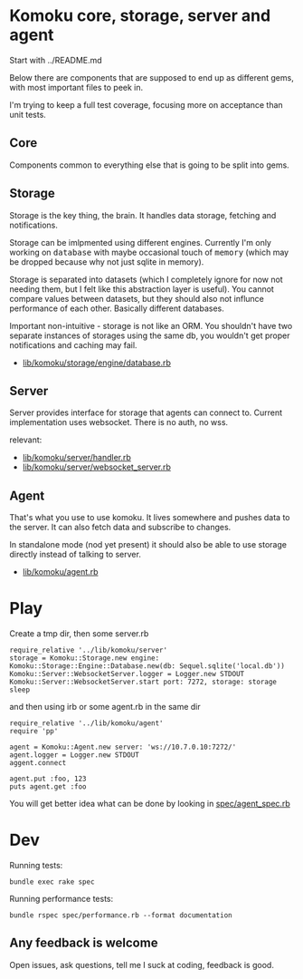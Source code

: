 # Komoku core, storage, server and agent

Start with ../README.md

Below there are components that are supposed to end up as different gems, with most important files to peek in.

I'm trying to keep a full test coverage, focusing more on acceptance than unit tests.

## Core

Components common to everything else that is going to be split into gems.

## Storage

Storage is the key thing, the brain. It handles data storage, fetching and notifications.

Storage can be imlpmented using different engines. Currently I'm only working on <tt>database</tt> with maybe occasional touch of <tt>memory</tt> (which may be dropped because why not just sqlite in memory).

Storage is separated into datasets (which I completely ignore for now not needing them, but I felt like this abstraction layer is useful). You cannot compare values between datasets, but they should also not influnce performance of each other. Basically different databases.

Important non-intuitive - storage is not like an ORM. You shouldn't have two separate instances of storages using the same db, you wouldn't get proper notifications and caching may fail.

* [lib/komoku/storage/engine/database.rb](lib/komoku/storage/engine/database.rb)

## Server

Server provides interface for storage that agents can connect to. Current implementation uses websocket. There is no auth, no wss.

relevant:

* [lib/komoku/server/handler.rb](lib/komoku/server/handler.rb)
* [lib/komoku/server/websocket_server.rb](lib/komoku/server/websocket_server.rb)

## Agent

That's what you use to use komoku. It lives somewhere and pushes data to the server. It can also fetch data and subscribe to changes.

In standalone mode (nod yet present) it should also be able to use storage directly instead of talking to server.

* [lib/komoku/agent.rb](lib/komoku/agent.rb)

# Play

Create a tmp dir, then some server.rb

```
require_relative '../lib/komoku/server'
storage = Komoku::Storage.new engine: Komoku::Storage::Engine::Database.new(db: Sequel.sqlite('local.db'))
Komoku::Server::WebsocketServer.logger = Logger.new STDOUT
Komoku::Server::WebsocketServer.start port: 7272, storage: storage
sleep
```

and then using irb or some agent.rb in the same dir

```
require_relative '../lib/komoku/agent'
require 'pp'

agent = Komoku::Agent.new server: 'ws://10.7.0.10:7272/'
agent.logger = Logger.new STDOUT
aggent.connect

agent.put :foo, 123
puts agent.get :foo
```

You will get better idea what can be done by looking in [spec/agent_spec.rb](spec/agent_spec.rb)

# Dev

Running tests:

```
bundle exec rake spec
```

Running performance tests:

```
bundle rspec spec/performance.rb --format documentation
```

## Any feedback is welcome

Open issues, ask questions, tell me I suck at coding, feedback is good. 
